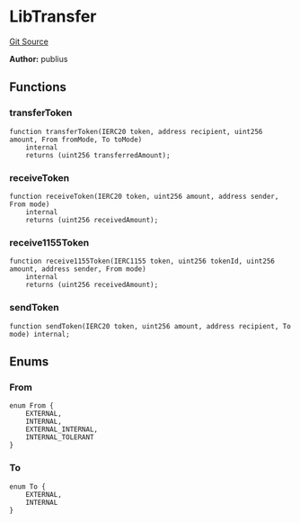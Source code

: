 # LibTransfer
[Git Source](https://github.com/KlimaDAO/klimadao-solidity/blob/b4fb0f4685d5fe4c80ffc162389dfe0abdfe9f39/src/infinity/libraries/Token/LibTransfer.sol)

**Author:**
publius


## Functions
### transferToken


```solidity
function transferToken(IERC20 token, address recipient, uint256 amount, From fromMode, To toMode)
    internal
    returns (uint256 transferredAmount);
```

### receiveToken


```solidity
function receiveToken(IERC20 token, uint256 amount, address sender, From mode)
    internal
    returns (uint256 receivedAmount);
```

### receive1155Token


```solidity
function receive1155Token(IERC1155 token, uint256 tokenId, uint256 amount, address sender, From mode)
    internal
    returns (uint256 receivedAmount);
```

### sendToken


```solidity
function sendToken(IERC20 token, uint256 amount, address recipient, To mode) internal;
```

## Enums
### From

```solidity
enum From {
    EXTERNAL,
    INTERNAL,
    EXTERNAL_INTERNAL,
    INTERNAL_TOLERANT
}
```

### To

```solidity
enum To {
    EXTERNAL,
    INTERNAL
}
```

